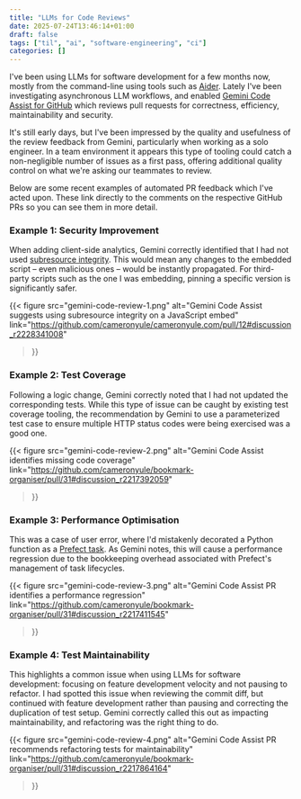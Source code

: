 ```yaml
---
title: "LLMs for Code Reviews"
date: 2025-07-24T13:46:14+01:00
draft: false
tags: ["til", "ai", "software-engineering", "ci"]
categories: []
---
```

I've been using LLMs for software development for a few months now, mostly from the command-line using tools such as [Aider](https://aider.chat). Lately I've been investigating asynchronous LLM workflows, and enabled [Gemini Code Assist for GitHub](https://developers.google.com/gemini-code-assist/docs/review-github-code) which reviews pull requests for correctness, efficiency, maintainability and security.

It's still early days, but I've been impressed by the quality and usefulness of the review feedback from Gemini, particularly when working as a solo engineer. In a team environment it appears this type of tooling could catch a non-negligible number of issues as a first pass, offering additional quality control on what we're asking our teammates to review.

Below are some recent examples of automated PR feedback which I've acted upon. These link directly to the comments on the respective GitHub PRs so you can see them in more detail.

### Example 1: Security Improvement

When adding client-side analytics, Gemini correctly identified that I had not used [subresource integrity](https://developer.mozilla.org/en-US/docs/Web/Security/Subresource_Integrity). This would mean any changes to the embedded script – even malicious ones – would be instantly propagated. For third-party scripts such as the one I was embedding, pinning a specific version is significantly safer.

{{< figure
  src="gemini-code-review-1.png"
  alt="Gemini Code Assist suggests using subresource integrity on a JavaScript embed"
  link="https://github.com/cameronyule/cameronyule.com/pull/12#discussion_r2228341008"
>}}

### Example 2: Test Coverage

Following a logic change, Gemini correctly noted that I had not updated the corresponding tests. While this type of issue can be caught by existing test coverage tooling, the recommendation by Gemini to use a parameterized test case to ensure multiple HTTP status codes were being exercised was a good one.

{{< figure
  src="gemini-code-review-2.png"
  alt="Gemini Code Assist identifies missing code coverage"
  link="https://github.com/cameronyule/bookmark-organiser/pull/31#discussion_r2217392059"
>}}

### Example 3: Performance Optimisation

This was a case of user error, where I'd mistakenly decorated a Python function as a [Prefect task](https://docs.prefect.io/v3/concepts/tasks). As Gemini notes, this will cause a performance regression due to the bookkeeping overhead associated with Prefect's management of task lifecycles. 

{{< figure
  src="gemini-code-review-3.png"
  alt="Gemini Code Assist PR identifies a performance regression"
  link="https://github.com/cameronyule/bookmark-organiser/pull/31#discussion_r2217411545"
>}}

### Example 4: Test Maintainability

This highlights a common issue when using LLMs for software development: focusing on feature development velocity and not pausing to refactor. I had spotted this issue when reviewing the commit diff, but continued with feature development rather than pausing and correcting the duplication of test setup. Gemini correctly called this out as impacting maintainability, and refactoring was the right thing to do.

{{< figure
  src="gemini-code-review-4.png"
  alt="Gemini Code Assist PR recommends refactoring tests for maintainability"
  link="https://github.com/cameronyule/bookmark-organiser/pull/31#discussion_r2217864164"
>}} 
